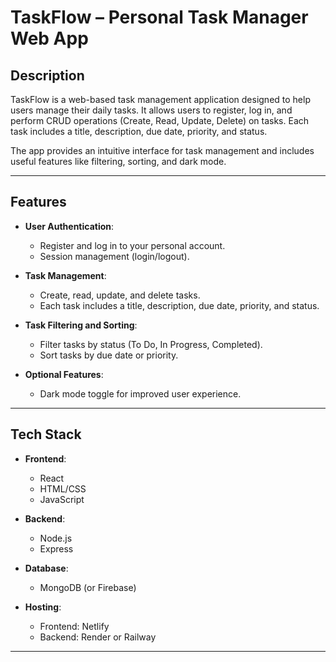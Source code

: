 # TaskFlow – Personal Task Manager Web App

## Description

TaskFlow is a web-based task management application designed to help users manage their daily tasks. It allows users to register, log in, and perform CRUD operations (Create, Read, Update, Delete) on tasks. Each task includes a title, description, due date, priority, and status.

The app provides an intuitive interface for task management and includes useful features like filtering, sorting, and dark mode.

---

## Features

- **User Authentication**: 
  - Register and log in to your personal account.
  - Session management (login/logout).
  
- **Task Management**: 
  - Create, read, update, and delete tasks.
  - Each task includes a title, description, due date, priority, and status.
  
- **Task Filtering and Sorting**: 
  - Filter tasks by status (To Do, In Progress, Completed).
  - Sort tasks by due date or priority.

- **Optional Features**:
  - Dark mode toggle for improved user experience.

---

## Tech Stack

- **Frontend**: 
  - React
  - HTML/CSS
  - JavaScript

- **Backend**: 
  - Node.js
  - Express
  
- **Database**: 
  - MongoDB (or Firebase)

- **Hosting**: 
  - Frontend: Netlify
  - Backend: Render or Railway

---
